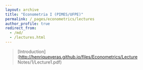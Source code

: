 ```yaml
---
layout: archive
title: "Econometria I (PIMES/UFPE)"
permalink: /_pages/econometrics/lectures
author_profile: true
redirect_from: 
  - /md/
  - /lectures.html
---
```


> [Introduction](http://henriqueveras.github.io/files/Econometrics/Lecture Notes/1/Lecture1.pdf)
